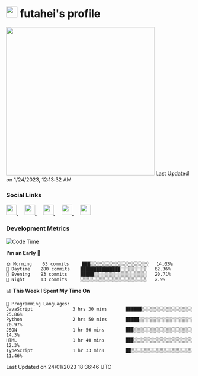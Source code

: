 <h1><img src="https://fonts.gstatic.com/s/e/notoemoji/latest/1f914/512.gif" width="30"/> futahei's profile</h1>
<!--START_SECTION:lapras-card-->
<a href="https://lapras.com/public/M9NU3UQ" target="_blank" rel="noopener noreferrer"><img src="https://lapras-card-generator.vercel.app/api/svg?e=3.42&b=3.57&i=3.19&b1=%23232323&b2=%236d6d6d&i1=%23212121&i2=%23818181&l=ja" width="400" ></a>  
Last Updated on 1/24/2023, 12:13:32 AM
<!--END_SECTION:lapras-card-->

<h3>Social Links</h3>
<p>
  <a href= "https://github.com/futahei">
    <img src="https://img.icons8.com/ios-filled/50/000000/github.svg" width="28px"/>
  </a>
  &emsp;
  <a href= "https://www.youtube.com/channel/UC6cSz5FoLd8ib7Qnncyj-eg">
    <img src="https://img.icons8.com/ios-filled/50/000000/youtube.svg" width="28px"/>
  </a>
  &emsp;
  <a href= "https://twitter.com/kohei_fttk">
    <img src="https://img.icons8.com/ios-filled/50/000000/twitter.svg" width="28px"/>
  </a>
  &emsp;
  <a href= "https://keybase.io/futahei">
    <img src="https://img.icons8.com/ios-filled/50/000000/keybase2.svg" width="28px"/>
  </a>
  &emsp;
  <a href="mailto:kohei_f@cynack.com">
    <img src="https://img.icons8.com/ios-filled/50/000000/email.png" width="28px"/>
  </a>
</p>

<h3>Development Metrics</h3>

<!--START_SECTION:waka-->
![Code Time](http://img.shields.io/badge/Code%20Time-1%2C068%20hrs%2025%20mins-blue)

**I'm an Early 🐤** 

```text
🌞 Morning    63 commits     ███░░░░░░░░░░░░░░░░░░░░░░   14.03% 
🌆 Daytime    280 commits    ███████████████░░░░░░░░░░   62.36% 
🌃 Evening    93 commits     █████░░░░░░░░░░░░░░░░░░░░   20.71% 
🌙 Night      13 commits     ░░░░░░░░░░░░░░░░░░░░░░░░░   2.9%

```


📊 **This Week I Spent My Time On** 

```text
💬 Programming Languages: 
JavaScript               3 hrs 30 mins       ██████░░░░░░░░░░░░░░░░░░░   25.86% 
Python                   2 hrs 50 mins       █████░░░░░░░░░░░░░░░░░░░░   20.97% 
JSON                     1 hr 56 mins        ███░░░░░░░░░░░░░░░░░░░░░░   14.3% 
HTML                     1 hr 40 mins        ███░░░░░░░░░░░░░░░░░░░░░░   12.3% 
TypeScript               1 hr 33 mins        ██░░░░░░░░░░░░░░░░░░░░░░░   11.46%

```


 Last Updated on 24/01/2023 18:36:46 UTC
<!--END_SECTION:waka-->

